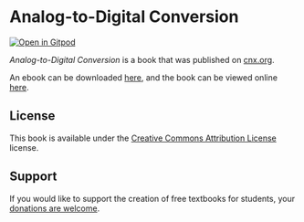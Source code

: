 # Analog-to-Digital Conversion

[![Open in Gitpod](https://gitpod.io/button/open-in-gitpod.svg)](https://gitpod.io/from-referrer/)

_Analog-to-Digital Conversion_ is a book that was published on [cnx.org](https://cnx.org/).

An ebook can be downloaded [here](https://github.com/cnx-user-books/cnxbook-analog-to-digital-conversion/releases/latest), and the book can be viewed online [here](https://github.com/cnx-user-books/cnxbook-analog-to-digital-conversion/releases/latest).

## License
This book is available under the [Creative Commons Attribution License](./LICENSE) license.

## Support
If you would like to support the creation of free textbooks for students, your [donations are welcome](https://riceconnect.rice.edu/donation/support-openstax-banner).
